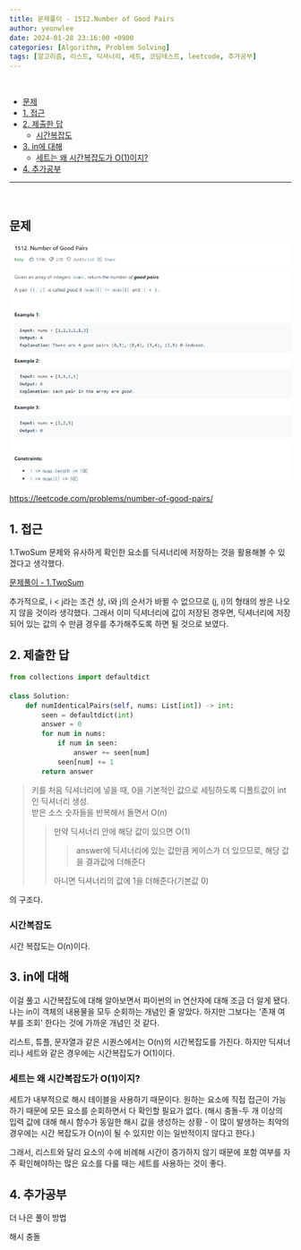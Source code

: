```yaml
---
title: 문제풀이 - 1512.Number of Good Pairs
author: yeonwlee
date: 2024-01-28 23:16:00 +0900
categories: [Algorithm, Problem Solving]
tags: [알고리즘, 리스트, 딕셔너리, 세트, 코딩테스트, leetcode, 추가공부]
---
```


<br>

- [문제](#문제)
- [1. 접근](#1-접근)
- [2. 제출한 답](#2-제출한-답)
  - [시간복잡도](#시간복잡도)
- [3. in에 대해](#3-in에-대해)
  - [세트는 왜 시간복잡도가 O(1)이지?](#세트는-왜-시간복잡도가-o1이지)
- [4. 추가공부](#4-추가공부)

---

<br>

## 문제

![image alt 문제](/assets/img/post/문제풀이-leetcode-1552-number-of-good-pairs/img0.png)

<https://leetcode.com/problems/number-of-good-pairs/>

## 1. 접근

1.TwoSum 문제와 유사하게 확인한 요소를 딕셔너리에 저장하는 것을 활용해볼 수 있겠다고 생각했다.

[문제풀이 - 1.TwoSum](https://yeonwlee.github.io/posts/problemsolving-leetcode-1-twosum/)

추가적으로, i < j라는 조건 상, i와 j의 순서가 바뀔 수 없으므로 (j, i)의 형태의 쌍은 나오지 않을 것이라 생각했다.
그래서 이미 딕셔너리에 값이 저장된 경우면, 딕셔너리에 저장되어 있는 값의 수 만큼 경우를 추가해주도록 하면 될 것으로 보였다.

## 2. 제출한 답

```python
from collections import defaultdict

class Solution:
    def numIdenticalPairs(self, nums: List[int]) -> int:
        seen = defaultdict(int)
        answer = 0
        for num in nums:
            if num in seen:
                answer += seen[num]
            seen[num] += 1
        return answer

```

> 키를 처음 딕셔너리에 넣을 때, 0을 기본적인 값으로 세팅하도록 디폴트값이 int인 딕셔너리 생성.  
> 받은 소스 숫자들을 반복해서 돌면서 O(n)
>
> > 만약 딕셔너리 안에 해당 값이 있으면 O(1)
> >
> > > answer에 딕셔너리에 있는 값만큼 케이스가 더 있으므로, 해당 값을 결과값에 더해준다
> >
> > 아니면 딕셔너리의 값에 1을 더해준다(기본값 0)

의 구조다.

### 시간복잡도

시간 복잡도는 O(n)이다.

## 3. in에 대해

이걸 풀고 시간복잡도에 대해 알아보면서 파이썬의 in 연산자에 대해 조금 더 알게 됐다.
나는 in이 객체의 내용물을 모두 순회하는 개념인 줄 알았다. 하지만 그보다는 '존재 여부를 조회' 한다는 것에 가까운 개념인 것 같다.

리스트, 튜플, 문자열과 같은 시퀀스에서는 O(n)의 시간복잡도를 가진다.
하지만 딕셔너리나 세트와 같은 경우에는 시간복잡도가 O(1)이다.

### 세트는 왜 시간복잡도가 O(1)이지?

세트가 내부적으로 해시 테이블을 사용하기 때문이다.
원하는 요소에 직접 접근이 가능하기 때문에 모든 요소를 순회하면서 다 확인할 필요가 없다.
(해시 충돌-두 개 이상의 입력 값에 대해 해시 함수가 동일한 해시 값을 생성하는 상황 - 이 많이 발생하는 최악의 경우에는 시간 복잡도가 O(n)이 될 수 있지만 이는 일반적이지 않다고 한다.)

그래서, 리스트와 달리 요소의 수에 비례해 시간이 증가하지 않기 때문에
포함 여부를 자주 확인해야하는 많은 요소를 다룰 때는 세트를 사용하는 것이 좋다.

## 4. 추가공부

더 나은 풀이 방법

해시 충돌
